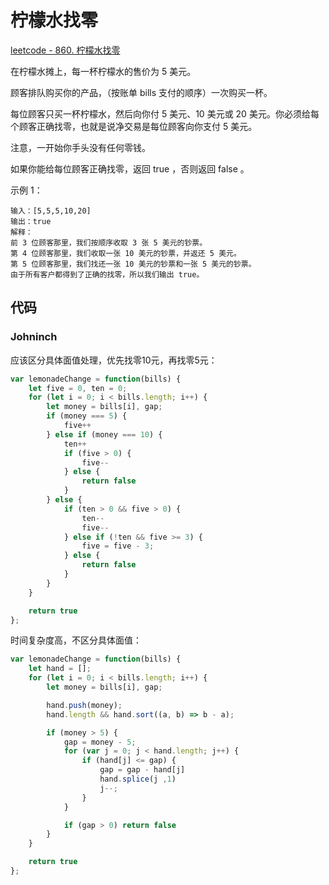 # 柠檬水找零

[leetcode - 860. 柠檬水找零](https://leetcode-cn.com/problems/lemonade-change/)

在柠檬水摊上，每一杯柠檬水的售价为 5 美元。

顾客排队购买你的产品，（按账单 bills 支付的顺序）一次购买一杯。

每位顾客只买一杯柠檬水，然后向你付 5 美元、10 美元或 20 美元。你必须给每个顾客正确找零，也就是说净交易是每位顾客向你支付 5 美元。

注意，一开始你手头没有任何零钱。

如果你能给每位顾客正确找零，返回 true ，否则返回 false 。

示例 1：
```
输入：[5,5,5,10,20]
输出：true
解释：
前 3 位顾客那里，我们按顺序收取 3 张 5 美元的钞票。
第 4 位顾客那里，我们收取一张 10 美元的钞票，并返还 5 美元。
第 5 位顾客那里，我们找还一张 10 美元的钞票和一张 5 美元的钞票。
由于所有客户都得到了正确的找零，所以我们输出 true。
```

## 代码

### Johninch
应该区分具体面值处理，优先找零10元，再找零5元：
```js
var lemonadeChange = function(bills) {
    let five = 0, ten = 0;
    for (let i = 0; i < bills.length; i++) {
        let money = bills[i], gap;
        if (money === 5) {
            five++
        } else if (money === 10) {
            ten++
            if (five > 0) {
                five--
            } else {
                return false
            }
        } else {
            if (ten > 0 && five > 0) {
                ten--
                five--
            } else if (!ten && five >= 3) {
                five = five - 3;
            } else {
                return false
            }
        }
    }

    return true
};
```

时间复杂度高，不区分具体面值：
```js
var lemonadeChange = function(bills) {
    let hand = [];
    for (let i = 0; i < bills.length; i++) {
        let money = bills[i], gap;

        hand.push(money);
        hand.length && hand.sort((a, b) => b - a);

        if (money > 5) {
            gap = money - 5;
            for (var j = 0; j < hand.length; j++) {
                if (hand[j] <= gap) {
                    gap = gap - hand[j]
                    hand.splice(j ,1)
                    j--;
                }
            }

            if (gap > 0) return false
        }
    }

    return true
};
```



